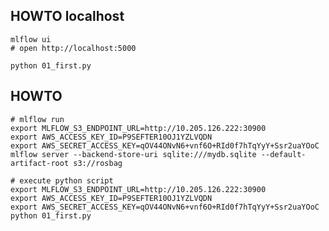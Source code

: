 ## HOWTO localhost

    mlflow ui
    # open http://localhost:5000

    python 01_first.py


## HOWTO

    # mlflow run
    export MLFLOW_S3_ENDPOINT_URL=http://10.205.126.222:30900
    export AWS_ACCESS_KEY_ID=P9SEFTER10OJ1YZLVQDN
    export AWS_SECRET_ACCESS_KEY=qOV44ONvN6+vnf6O+RId0f7hTqYyY+Ssr2uaYOoC
    mlflow server --backend-store-uri sqlite:///mydb.sqlite --default-artifact-root s3://rosbag

    # execute python script
    export MLFLOW_S3_ENDPOINT_URL=http://10.205.126.222:30900
    export AWS_ACCESS_KEY_ID=P9SEFTER10OJ1YZLVQDN
    export AWS_SECRET_ACCESS_KEY=qOV44ONvN6+vnf6O+RId0f7hTqYyY+Ssr2uaYOoC
    python 01_first.py

